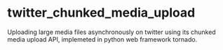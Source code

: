 # twitter_chunked_media_upload
Uploading large media files asynchronously on twitter using its chunked media upload API, implemeted in python web framework tornado.
